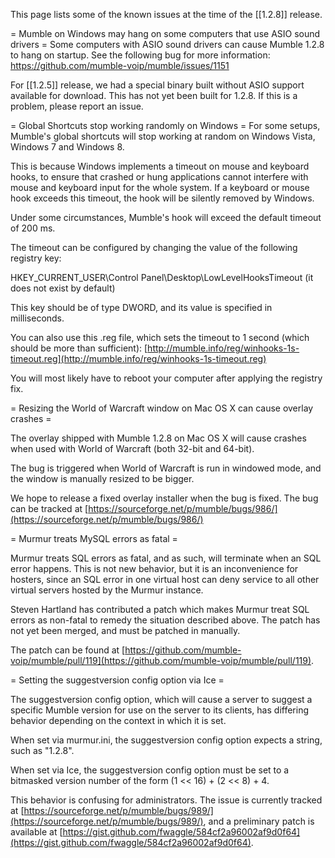 This page lists some of the known issues at the time of the [[1.2.8]] release.

= Mumble on Windows may hang on some computers that use ASIO sound drivers =
Some computers with ASIO sound drivers can cause Mumble 1.2.8 to hang on startup.
See the following bug for more information: https://github.com/mumble-voip/mumble/issues/1151

For [[1.2.5]] release, we had a special binary built without ASIO support available for download. This has not yet been built for 1.2.8. If this is a problem, please report an issue.

= Global Shortcuts stop working randomly on Windows =
For some setups, Mumble's global shortcuts will stop working at random on Windows Vista, Windows 7 and Windows 8.

This is because Windows implements a timeout on mouse and keyboard hooks, to ensure that crashed or hung applications
cannot interfere with mouse and keyboard input for the whole system.  If a keyboard or mouse hook exceeds this timeout,
the hook will be silently removed by Windows.

Under some circumstances, Mumble's hook will exceed the default timeout of 200 ms.

The timeout can be configured by changing the value of the following registry key:

HKEY_CURRENT_USER\Control Panel\Desktop\LowLevelHooksTimeout (it does not exist by default)

This key should be of type DWORD, and its value is specified in milliseconds.

You can also use this .reg file, which sets the timeout to 1 second (which should be more than sufficient):
 [http://mumble.info/reg/winhooks-1s-timeout.reg](http://mumble.info/reg/winhooks-1s-timeout.reg)

You will most likely have to reboot your computer after applying the registry fix.

= Resizing the World of Warcraft window on Mac OS X can cause overlay crashes =

The overlay shipped with Mumble 1.2.8 on Mac OS X will cause crashes when used with World of Warcraft (both 32-bit and 64-bit).

The bug is triggered when World of Warcraft is run in windowed mode, and the window is manually resized to be bigger.

We hope to release a fixed overlay installer when the bug is fixed. The bug can be tracked at  [https://sourceforge.net/p/mumble/bugs/986/](https://sourceforge.net/p/mumble/bugs/986/)

= Murmur treats MySQL errors as fatal =

Murmur treats SQL errors as fatal, and as such, will terminate when an SQL error happens.
This is not new behavior, but it is an inconvenience for hosters, since an SQL error in
one virtual host can deny service to all other virtual servers hosted by the Murmur instance.

Steven Hartland has contributed a patch which makes Murmur treat SQL errors as non-fatal
to remedy the situation described above.  The patch has not yet been merged, and must be
patched in manually.

The patch can be found at  [https://github.com/mumble-voip/mumble/pull/119](https://github.com/mumble-voip/mumble/pull/119).

= Setting the suggestversion config option via Ice =

The suggestversion config option, which will cause a server to suggest a specific Mumble version for use on the server to
its clients, has differing behavior depending on the context in which it is set.

When set via murmur.ini, the suggestversion config option expects a string, such as "1.2.8".

When set via Ice, the suggestversion config option must be set to a bitmasked version number of the form
(1 << 16) + (2 << 8) + 4.

This behavior is confusing for administrators.  The issue is currently tracked at  [https://sourceforge.net/p/mumble/bugs/989/](https://sourceforge.net/p/mumble/bugs/989/),
and a preliminary patch is available at  [https://gist.github.com/fwaggle/584cf2a96002af9d0f64](https://gist.github.com/fwaggle/584cf2a96002af9d0f64).


